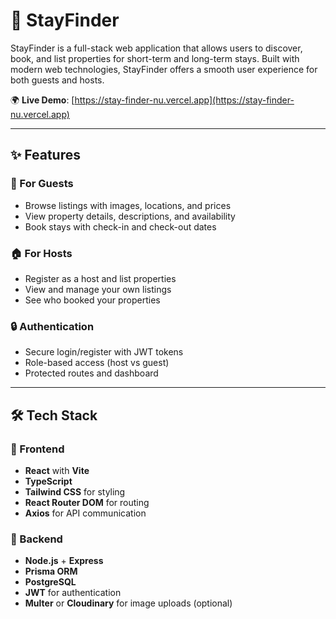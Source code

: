 # 🏡 StayFinder

StayFinder is a full-stack web application that allows users to discover, book, and list properties for short-term and long-term stays. Built with modern web technologies, StayFinder offers a smooth user experience for both guests and hosts.

🌍 **Live Demo**: [https://stay-finder-nu.vercel.app](https://stay-finder-nu.vercel.app)

---

## ✨ Features

### 🧳 For Guests
- Browse listings with images, locations, and prices
- View property details, descriptions, and availability
- Book stays with check-in and check-out dates

### 🏠 For Hosts
- Register as a host and list properties
- View and manage your own listings
- See who booked your properties

### 🔒 Authentication
- Secure login/register with JWT tokens
- Role-based access (host vs guest)
- Protected routes and dashboard

---

## 🛠 Tech Stack

### 🚀 Frontend
- **React** with **Vite**
- **TypeScript**
- **Tailwind CSS** for styling
- **React Router DOM** for routing
- **Axios** for API communication

### 🧱 Backend
- **Node.js** + **Express**
- **Prisma ORM**
- **PostgreSQL**
- **JWT** for authentication
- **Multer** or **Cloudinary** for image uploads (optional)


